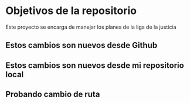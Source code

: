 # Objetivos de la repositorio

Este proyecto se encarga de manejar los planes de la liga de la justicia


## Estos cambios son nuevos desde Github
## Estos cambios son nuevos desde mi repositorio local
## Probando cambio de ruta


